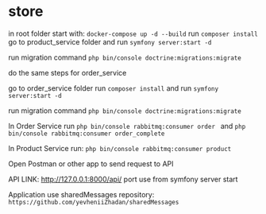 # store
in root folder start with: `docker-compose up -d --build`
run ``composer install``
go to product_service folder and run `symfony server:start -d`

run migration command ``php bin/console doctrine:migrations:migrate``

do the same steps for order_service

go to order_service folder run ``composer install``
and run `symfony server:start -d`

run migration command ``php bin/console doctrine:migrations:migrate``

In Order Service run ``php bin/console rabbitmq:consumer order ``
and ``php bin/console rabbitmq:consumer order_complete ``

In Product Service run: ``php bin/console rabbitmq:consumer product ``

Open Postman or other app to send request to API

API LINK: http://127.0.0.1:8000/api/
port use from symfony server start


Application use sharedMessages repository: ``https://github.com/yevheniiZhadan/sharedMessages``
